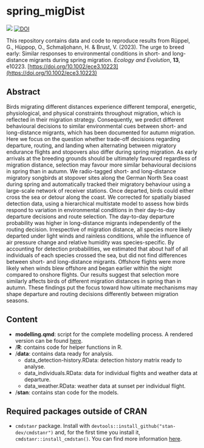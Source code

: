 # spring_migDist

![](https://img.shields.io/github/license/g-rppl/spring_migDist)
[![DOI](https://zenodo.org/badge/592222892.svg)](https://zenodo.org/badge/latestdoi/592222892)

This repository contains data and code to reproduce results from Rüppel, G., Hüppop, O., Schmaljohann, H. & Brust, V. (2023). The urge to breed early: Similar responses to environmental conditions in short- and long-distance migrants during spring migration. *Ecology and Evolution*, **13**, e10223. [https://doi.org/10.1002/ece3.10223](https://doi.org/10.1002/ece3.10223)

## Abstract

Birds migrating different distances experience different temporal, energetic, physiological, and physical constraints throughout migration, which is reflected in their migration strategy. Consequently, we predict different behavioural decisions to similar environmental cues between short- and long-distance migrants, which has been documented for autumn migration. Here we focus on the question whether trade-off decisions regarding departure, routing, and landing when alternating between migratory endurance flights and stopovers also differ during spring migration. As early arrivals at the breeding grounds should be ultimately favoured regardless of migration distance, selection may favour more similar behavioural decisions in spring than in autumn. We radio-tagged short- and long-distance migratory songbirds at stopover sites along the German North Sea coast during spring and automatically tracked their migratory behaviour using a large-scale network of receiver stations. Once departed, birds could either cross the sea or detour along the coast. We corrected for spatially biased detection data, using a hierarchical multistate model to assess how birds respond to variation in environmental conditions in their day-to-day departure decisions and route selection. The day-to-day departure probability was higher in long-distance migrants independently of the routing decision. Irrespective of migration distance, all species more likely departed under light winds and rainless conditions, while the influence of air pressure change and relative humidity was species-specific. By accounting for detection probabilities, we estimated that about half of all individuals of each species crossed the sea, but did not find differences between short- and long-distance migrants. Offshore flights were more likely when winds blew offshore and began earlier within the night compared to onshore flights. Our results suggest that selection more similarly affects birds of different migration distances in spring than in autumn. These findings put the focus toward how ultimate mechanisms may shape departure and routing decisions differently between migration seasons.

## Content
- **modelling.qmd**: script for the complete modelling process. A rendered version can be found [here](https://g-rppl.github.io/spring_migDist/).
- /**R**: contains code for helper functions in R. 
- /**data**: contains data ready for analysis.
    - data_detection-history.RData: detection history matrix ready to analyse.
    - data_individuals.RData: data for individual flights and weather data at departure.
    - data_weather.RData: weather data at sunset per individual flight.
- /**stan**: contains stan code for the models.

## Required packages outside of CRAN
- `cmdstanr` package. Install with `devtools::install_github("stan-dev/cmdstanr")` and, for the first time you install it, `cmdstanr::install_cmdstan()`. You can find more information [here](https://mc-stan.org/cmdstanr/index.html).
